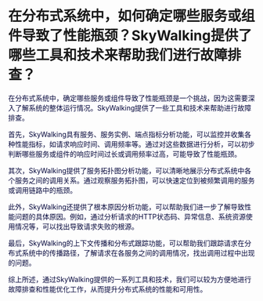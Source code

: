 # 在分布式系统中，如何确定哪些服务或组件导致了性能瓶颈？SkyWalking提供了哪些工具和技术来帮助我们进行故障排查？

<font style="color:rgb(5, 7, 59);background-color:rgb(253, 253, 254);">在分布式系统中，确定哪些服务或组件导致了性能瓶颈是一个挑战，因为这需要深入了解系统的整体运行情况。SkyWalking提供了一些工具和技术来帮助进行故障排查。</font>

<font style="color:rgb(5, 7, 59);background-color:rgb(253, 253, 254);">首先，SkyWalking具有服务、服务实例、端点指标分析功能，可以监控并收集各种性能指标，如请求响应时间、调用频率等。通过对这些数据进行分析，可以初步判断哪些服务或组件的响应时间过长或调用频率过高，可能导致了性能瓶颈。</font>

<font style="color:rgb(5, 7, 59);background-color:rgb(253, 253, 254);">其次，SkyWalking提供了服务拓扑图分析功能，可以清晰地展示分布式系统中各个服务之间的调用关系。通过观察服务拓扑图，可以快速定位到被频繁调用的服务或调用链路中的瓶颈。</font>

<font style="color:rgb(5, 7, 59);background-color:rgb(253, 253, 254);">此外，SkyWalking还提供了根本原因分析功能，可以帮助我们进一步了解导致性能问题的具体原因。例如，通过分析请求的HTTP状态码、异常信息、系统资源使用情况等，可以找出导致请求失败的根源。</font>

<font style="color:rgb(5, 7, 59);background-color:rgb(253, 253, 254);">最后，SkyWalking的上下文传播和分布式跟踪功能，可以帮助我们跟踪请求在分布式系统中的传播路径，了解请求在各服务之间的调用情况，找出调用过程中出现的问题。</font>

<font style="color:rgb(5, 7, 59);background-color:rgb(253, 253, 254);">综上所述，通过SkyWalking提供的一系列工具和技术，我们可以较为方便地进行故障排查和性能优化工作，从而提升分布式系统的性能和可用性。</font>
